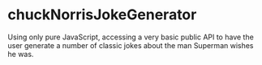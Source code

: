 # chuckNorrisJokeGenerator
Using only pure JavaScript, accessing a very basic public API to have the user generate a number of classic jokes about the man Superman wishes he was.
